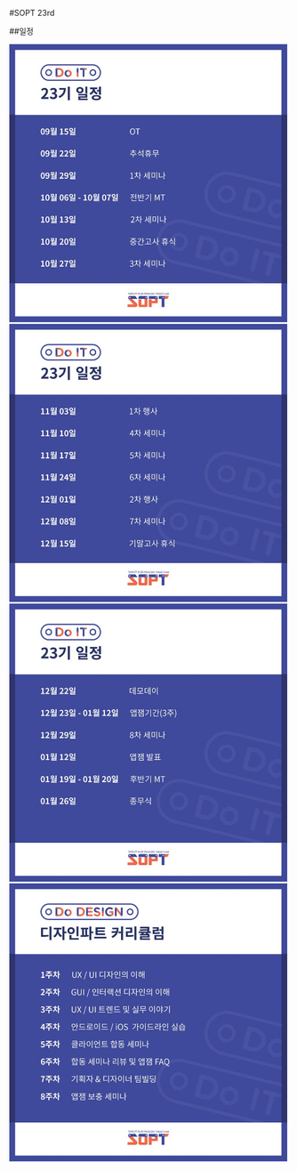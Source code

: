 #SOPT 23rd

##일정

<img src="./img/1readme/0.jpg" width=500px><img src="./img/1readme/1.jpg" width=500px>
<br>
<img src="./img/1readme/2.jpg" width=500px><img src="./img/1readme/3.jpg" width=500px>
